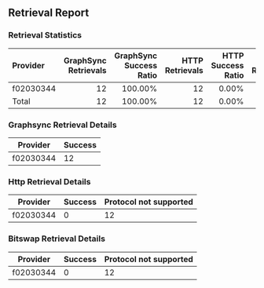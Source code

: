 ## Retrieval Report
### Retrieval Statistics
| Provider  | GraphSync Retrievals | GraphSync Success Ratio | HTTP Retrievals | HTTP Success Ratio | Bitswap Retrievals | Bitswap Success Ratio |
| :-------- | -------------------: | ----------------------: | --------------: | -----------------: | -----------------: | --------------------: |
| f02030344 |                   12 |                 100.00% |              12 |              0.00% |                 12 |                 0.00% |
| Total     |                   12 |                 100.00% |              12 |              0.00% |                 12 |                 0.00% |

### Graphsync Retrieval Details
| Provider  | Success |
| --------- | ------- |
| f02030344 | 12      |

### Http Retrieval Details
| Provider  | Success | Protocol not supported |
| --------- | ------- | ---------------------- |
| f02030344 | 0       | 12                     |

### Bitswap Retrieval Details
| Provider  | Success | Protocol not supported |
| --------- | ------- | ---------------------- |
| f02030344 | 0       | 12                     |
